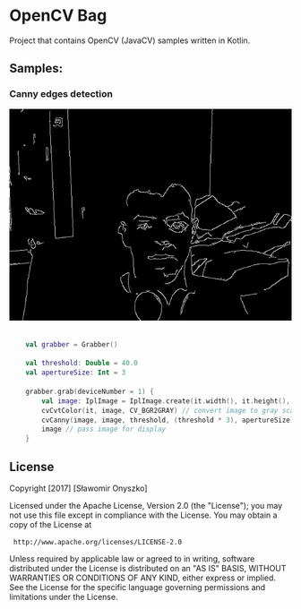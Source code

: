 # OpenCV Bag

Project that contains OpenCV (JavaCV) samples written in Kotlin.

## Samples:

### Canny edges detection

![Canny](https://github.com/MrOnyszko/opencv-bag/blob/master/art/canny.jpeg)

```kotlin

    val grabber = Grabber()

    val threshold: Double = 40.0
    val apertureSize: Int = 3

    grabber.grab(deviceNumber = 1) {
        val image: IplImage = IplImage.create(it.width(), it.height(), IPL_DEPTH_8U, 1) // create new image for gray scale converting
        cvCvtColor(it, image, CV_BGR2GRAY) // convert image to gray scale
        cvCanny(image, image, threshold, (threshold * 3), apertureSize) // apply canny
        image // pass image for display
    }

```

## License

   Copyright [2017] [Sławomir Onyszko]

   Licensed under the Apache License, Version 2.0 (the "License");
   you may not use this file except in compliance with the License.
   You may obtain a copy of the License at

     http://www.apache.org/licenses/LICENSE-2.0

   Unless required by applicable law or agreed to in writing, software
   distributed under the License is distributed on an "AS IS" BASIS,
   WITHOUT WARRANTIES OR CONDITIONS OF ANY KIND, either express or implied.
   See the License for the specific language governing permissions and
   limitations under the License.